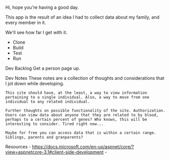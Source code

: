 Hi, hope you're having a good day. 

This app is the result of an idea I had to collect data about my family, and every member in it.

We'll see how far I get with it. 


- Clone
- Build
- Test
- Run

Dev Backlog
    Get a person page up.

Dev Notes
    These notes are a collection of thoughts and considerations that I jot down while developing.

    This site should have, at the least, a way to view information pertaining to a single individual. Also, a way to move from one individual to any related individual. 

    Further thoughts on possible functionality of the site. Authorization. Users can view data about anyone that they are related to by blood, perhaps to a certain percent of genes? Who knows, this will be interesting to consider. Tired right now...

    Maybe for free you can access data that is within a certain range. Siblings, parents and granparents?

Resources
    - https://docs.microsoft.com/en-us/aspnet/core/?view=aspnetcore-3.1#client-side-development
    - 

